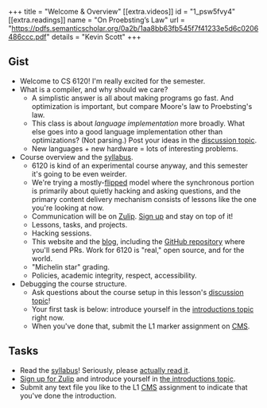 +++
title = "Welcome & Overview"
[[extra.videos]]
id = "1_psw5fvy4"
[[extra.readings]]
name = "On Proebsting’s Law"
url = "https://pdfs.semanticscholar.org/0a2b/1aa8bb63fb545f7f41233e5d6c0206486ccc.pdf"
details = "Kevin Scott"
+++

## Gist

* Welcome to CS 6120! I'm really excited for the semester.
* What is a compiler, and why should we care?
    * A simplistic answer is all about making programs go fast. And optimization is important, but compare Moore's law to Proebsting's law.
    * This class is about *language implementation* more broadly. What else goes into a good language implementation other than optimizations? (Not parsing.) Post your ideas in the [discussion topic][topic].
    * New languages + new hardware = lots of interesting problems.
* Course overview and the [syllabus][].
    * 6120 is kind of an experimental course anyway, and this semester it's going to be even weirder.
    * We're trying a mostly-[flipped][] model where the synchronous portion is primarily about quietly hacking and asking questions, and the primary content delivery mechanism consists of lessons like the one you're looking at now.
    * Communication will be on [Zulip][]. [Sign up][zulip-signup] and stay on top of it!
    * Lessons, tasks, and projects.
    * Hacking sessions.
    * This website and the [blog][], including the [GitHub repository][gh] where you'll send PRs. Work for 6120 is "real," open source, and for the world.
    * "Michelin star" grading.
    * Policies, academic integrity, respect, accessibility.
* Debugging the course structure.
    * Ask questions about the course setup in this lesson's [discussion topic][topic]!
    * Your first task is below: introduce yourself in the [introductions topic][intro] right now.
    * When you've done that, submit the L1 marker assignment on [CMS][].

## Tasks

* Read the [syllabus][]! Seriously, please [actually read it][s].
* [Sign up for Zulip][zulip-signup] and introduce yourself in [the introductions topic][intro].
* Submit any text file you like to the L1 [CMS][] assignment to indicate that you've done the introduction.

[s]: https://www.cameo.com/v/5f2b392a0299b100202e624a
[intro]: https://cs6120.zulipchat.com/#narrow/stream/254729-general/topic/introductions
[flipped]: https://en.wikipedia.org/wiki/Flipped_classroom
[zulip-signup]: https://www.cs.cornell.edu/courses/cs6120/2020fa/private/zulip.html
[syllabus]: @/syllabus.md
[zulip]: https://cs6120.zulipchat.com
[blog]: @/blog/_index.md
[gh]: https://github.com/sampsyo/cs6120
[topic]: https://cs6120.zulipchat.com/#narrow/stream/254742-lessons/topic/1
[cms]: https://cmsx.cs.cornell.edu/
